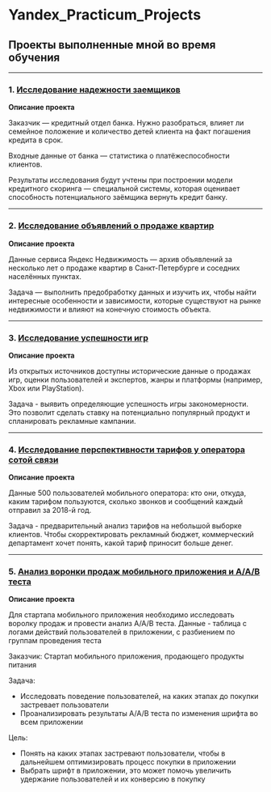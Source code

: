# Yandex_Practicum_Projects
## Проекты выполненные мной во время обучения
____

### 1. [Исследование надежности заемщиков](https://github.com/egrkch/Yandex_Practicum_Projects/blob/main/Investigation%20of%20the%20reliability%20of%20borrowers.ipynb)
**Описание проекта**

Заказчик — кредитный отдел банка. Нужно разобраться, влияет ли семейное положение и количество детей клиента на факт погашения кредита в срок. 

Входные данные от банка — статистика о платёжеспособности клиентов.

Результаты исследования будут учтены при построении модели кредитного скоринга — специальной системы, которая оценивает способность потенциального заёмщика вернуть кредит банку.

___

### 2. [Исследование объявлений о продаже квартир](https://github.com/egrkch/Yandex_Practicum_Projects/blob/main/Research%20of%20ads%20for%20the%20sale%20of%20apartments.ipynb)
**Описание проекта**

Данные сервиса Яндекс Недвижимость — архив объявлений за несколько лет о продаже квартир в Санкт-Петербурге и соседних населённых пунктах.

Задача — выполнить предобработку данных и изучить их, чтобы найти интересные особенности и зависимости, которые существуют на рынке недвижимости и влияют на конечную стоимость объекта.

___

### 3. [Исследование успешности игр](https://github.com/egrkch/Yandex_Practicum_Projects/blob/main/Research%20on%20the%20success%20of%20games.ipynb)
**Описание проекта**

Из открытых источников доступны исторические данные о продажах игр, оценки пользователей и экспертов, жанры и платформы (например, Xbox или PlayStation).

Задача - выявить определяющие успешность игры закономерности. Это позволит сделать ставку на потенциально популярный продукт и спланировать рекламные кампании.

___

### 4. [Исследование перспективности тарифов у оператора сотой связи](https://github.com/egrkch/Yandex_Practicum_Projects/blob/main/Research%20on%20the%20prospects%20of%20mobile%20operators.ipynb)
**Описание проекта**

Данные 500 пользователей мобильного оператора: кто они, откуда, каким тарифом пользуются, сколько звонков и сообщений каждый отправил за 2018-й год.

Задача - предварительный анализ тарифов на небольшой выборке клиентов.  Чтобы скорректировать рекламный бюджет, коммерческий департамент хочет понять, какой тариф приносит больше денег.

___

### 5. [Анализ воронки продаж мобильного приложения и А/А/В теста](https://github.com/egrkch/Yandex_Practicum_Projects/blob/main/Analysis%20of%20the%20mobile%20app%20sales%20funnel%20and%20AAB%20test.ipynb)
**Описание проекта**

Для стартапа мобильного приложения необходимо исследовать воролку продаж и провести анализ А/А/В теста. Данные - таблица с логами действий пользователей в приложении, с разбиением по группам проведения теста

Заказчик: Стартап мобильного приложения, продающего продукты питания

Задача: 
- Исследовать поведение пользователей, на каких этапах до покупки застревает пользователи
- Проанализировать результаты А/А/В теста по изменения шрифта во всем приложении

Цель: 
- Понять на каких этапах застревают пользователи, чтобы в дальнейшем оптимизировать процесс покупки в приложении
- Выбрать шрифт в приложении, это может помочь увеличить удержание пользователей и их конверсию в покупку
